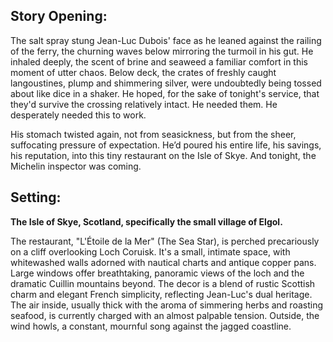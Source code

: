 ## Story Opening:

The salt spray stung Jean-Luc Dubois' face as he leaned against the railing of the ferry, the churning waves below mirroring the turmoil in his gut. He inhaled deeply, the scent of brine and seaweed a familiar comfort in this moment of utter chaos. Below deck, the crates of freshly caught langoustines, plump and shimmering silver, were undoubtedly being tossed about like dice in a shaker. He hoped, for the sake of tonight's service, that they'd survive the crossing relatively intact. He needed them. He desperately needed this to work.

His stomach twisted again, not from seasickness, but from the sheer, suffocating pressure of expectation. He’d poured his entire life, his savings, his reputation, into this tiny restaurant on the Isle of Skye. And tonight, the Michelin inspector was coming.

## Setting:

**The Isle of Skye, Scotland, specifically the small village of Elgol.**

The restaurant, "L'Étoile de la Mer" (The Sea Star), is perched precariously on a cliff overlooking Loch Coruisk. It's a small, intimate space, with whitewashed walls adorned with nautical charts and antique copper pans. Large windows offer breathtaking, panoramic views of the loch and the dramatic Cuillin mountains beyond. The decor is a blend of rustic Scottish charm and elegant French simplicity, reflecting Jean-Luc's dual heritage. The air inside, usually thick with the aroma of simmering herbs and roasting seafood, is currently charged with an almost palpable tension. Outside, the wind howls, a constant, mournful song against the jagged coastline.
